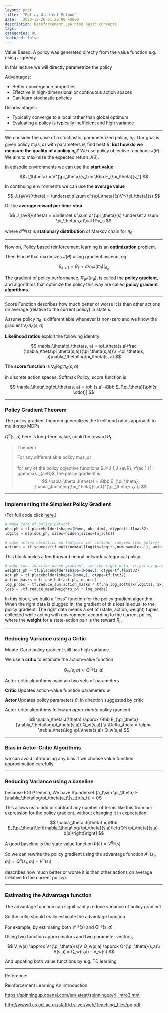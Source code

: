 ```yaml
---
layout: post
title:  "Policy Gradient Method"
date:   2020-12-26 01:20:00 +0800
description: Reinforcement Learning basic concepts
tags: 
categories: RL
featured: false
---
```



Value Based: A policy was generated directly from the value function e.g. using $\epsilon$-greedy

In this lecture we will directly parametrize the policy

Advantages: 

* Better convergence properties 
* Eﬀective in high-dimensional or continuous action spaces 
* Can learn stochastic policies 

Disadvantages: 

* Typically converge to a local rather than global optimum 
* Evaluating a policy is typically ineﬃcient and high variance

---

We consider the case of a stochastic, parameterized policy, $\pi_\theta$. Our goal is given policy $\pi_\theta(s,a)$ with parameters $\theta$, ﬁnd best $\theta$. **But how do we measure the quality of a policy $\pi_\theta$?** We use policy objective functions $J(\theta)$. We aim to maximize the expected return $J(\theta)$.

In episodic environments we can use the **start value**


$$
J_1(\theta) = V^{\pi_\theta}(s_1) = \Bbb E_{\pi_\theta}[v_1]
$$


In continuing environments we can use the **average value**


$$
J_{avV}(\theta) = \underset s \sum d^{\pi_\theta}(s)V^{\pi_\theta}(s)
$$


Or the **average reward per time-step**


$$
J_{avR}(\theta) = \underset s \sum d^{\pi_\theta}(s) \underset a \sum \pi_\theta(s,a)\cal R^a_s
$$


where $d^{\pi_\theta}(s)$ is **stationary distribution** of Markov chain for $\pi_\theta$

---

Now on, Policy based reinforcement learning is an **optimization** problem.

Then Find $\theta$ that maximizes $J(\theta)$ using gradient ascend, eg


$$
\theta_{k+1} = \theta_k + \alpha \nabla_\theta J(\pi_\theta)|_{\theta_k}
$$


The gradient of policy performance, $\nabla_\theta J(\pi_\theta)$, is called the **policy gradient**, and algorithms that optimize the policy this way are called **policy gradient algorithms.**

---

Score Function describes how much better or worse it is than other actions on average (relative to the current policy) in state s.

Assume policy $\pi_\theta$ is differentiable whenever is non-zero and we know the gradient $\nabla_\theta\pi_\theta(s, a)$

**Likelihood ratios** exploit the following identity


$$
\nabla_\theta\pi_\theta(s, a) = \pi_\theta(s,a)\frac {\nabla_\theta\pi_\theta(s,a)}{\pi_\theta(s,a)}\\
=\pi_\theta(s, a)\nabla_\theta\log\pi_\theta(s, a)
$$


The **score function** is $\nabla_\theta\log\pi_\theta(s, a)$

in discrete action spaces, Softmax Policy, score function is 


$$
\nabla_\theta\log\pi_\theta(s, a) = \phi(s,a)-\Bbb E_{\pi_\theta}[\phi(s, \cdot)]
$$

---

### Policy Gradient Theorem

The policy gradient theorem generalizes the likelihood ratios approach to multi-step MDPs

$Q^\pi(s,a)$ here is long-term value, could be reward $R_t$.

>Theorem
>
>For any differentiable policy $\pi_\theta(s, a)$
>
>for any of the policy objective functions $J=J_1,J_{avR}, \frac 1 {1-\gamma}J_{avR}$, the policy gradient is 
>$$
>\nabla_\theta J(\theta) = \Bbb E_{\pi_\theta}[\nabla_\theta\log{\pi_\theta}(s,a)Q^{\pi_\theta}(s,a)]
>$$

---

### Implementing the Simplest Policy Gradient

(For full code click [here](https://github.com/openai/spinningup/blob/master/spinup/examples/pg_math/1_simple_pg.py).)

```python
# make core of policy network
obs_ph = tf.placeholder(shape=(None, obs_dim), dtype=tf.float32)
logits = mlp(obs_ph, sizes=hidden_sizes+[n_acts])

# make action selection op (outputs int actions, sampled from policy)
actions = tf.squeeze(tf.multinomial(logits=logits,num_samples=1), axis=1)
```

This block builds a feedforward neural network categorical policy.

```python
# make loss function whose gradient, for the right data, is policy gradient
weights_ph = tf.placeholder(shape=(None,), dtype=tf.float32)
act_ph = tf.placeholder(shape=(None,), dtype=tf.int32)
action_masks = tf.one_hot(act_ph, n_acts)
log_probs = tf.reduce_sum(action_masks * tf.nn.log_softmax(logits), axis=1)
loss = -tf.reduce_mean(weights_ph * log_probs)
```

In this block, we build a “loss” function for the policy gradient algorithm. When the right data is plugged in, the gradient of this loss is equal to the policy gradient. The right data means a set of (state, action, weight) tuples collected while acting with environment according to the current policy, where the **weight** for a state-action pair is the reward $R_t$.

---

### Reducing Variance using a Critic

Monte-Carlo policy gradient still has high variance.

We use a **critic** to estimate the action-value function


$$
Q_w(s, a) \approx Q^{\pi_\theta}(s, a)
$$


Actor-critic algorithms maintain two sets of parameters

**Critic** Updates action-value function parameters $w$

**Actor** Updates policy parameters $\theta$, in direction suggested by critic

Actor-critic algorithms follow an *approximate* policy gradient


$$
\nabla_\theta J(\theta) \approx \Bbb E_{\pi_\theta}[\nabla_\theta\log\pi_\theta(s,a)\ Q_w(s,a)] \\
\Delta_\theta = \alpha \nabla_\theta\log \pi_\theta(s,a)\ Q_w(s,a)
$$

---

### Bias in Actor-Critic Algorithms

we can avoid introducing any bias if we choose value function approximation carefully.

---

### Reducing Variance using a baseline

because EGLP lemma, We have $\underset {a_t\sim \pi_\theta} E [\nabla_\theta\log\pi_\theta(a_t\|s_t)b(s_t)] = 0$

This allows us to add or subtract any number of terms like this from our expression for the policy gradient, without changing it in expectation:


$$
\nabla_\theta J(\theta) = \Bbb E_{\pi_\theta}\left[\nabla_\theta\log{\pi_\theta}(s,a)\left(Q^{\pi_\theta}(s,a)-b(s)\right)\right]
$$


A good baseline is the state value function $b(s) = V^{\pi_\theta}(s)$

So we can rewrite the policy gradient using the advantage function $A^\pi(s_t, a_t) = Q^\pi(s_t, a_t) - V^\pi(s_t)$

describes how much better or worse it is than other actions on average (relative to the current policy).

---

### Estimating the Advantage function

The advantage function can signiﬁcantly reduce variance of policy gradient 

So the critic should really estimate the advantage function 

For example, by estimating both $V^{\pi_\theta}(s)$ and $Q^{\pi_\theta}(s,a)$

Using two function approximators and two parameter vectors, 


$$
V_w(s) \approx V^{\pi_\theta}(s)\\
Q_w(s,a) \approx Q^{\pi_\theta}(s,a)\\
A(s,a) = Q_w(s,a) - V_w(s)
$$


And updating both value functions by e.g. TD learning

---

Reference:

Reinforcement Learning An Introduction

https://spinningup.openai.com/en/latest/spinningup/rl_intro3.html

http://www0.cs.ucl.ac.uk/staff/d.silver/web/Teaching_files/pg.pdf